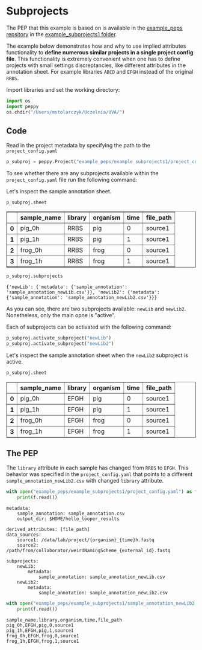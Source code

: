 
# Subprojects

The PEP that this example is based on is available in the [example_peps repsitory](https://github.com/pepkit/example_peps) in the [example_subprojects1 folder](https://github.com/pepkit/example_peps/tree/master/example_subprojects1).

The example below demonstrates how and why to use implied attributes functionality to **define numerous similar projects in a single project config file**. This functionality is extremely convenient when one has to define projects with small settings discreptancies, like different attributes in the annotation sheet. For example libraries `ABCD` and `EFGH` instead of the original `RRBS`.

Import libraries and set the working directory:


```python
import os
import peppy
os.chdir("/Users/mstolarczyk/Uczelnia/UVA/")
```

## Code

Read in the project metadata by specifying the path to the `project_config.yaml`


```python
p_subproj = peppy.Project("example_peps/example_subprojects1/project_config.yaml")
```

To see whether there are any subprojects available within the `project_config.yaml` file run the following command:

Let's inspect the sample annotation sheet.


```python
p_subproj.sheet
```




<div>
<style scoped>
    .dataframe tbody tr th:only-of-type {
        vertical-align: middle;
    }

    .dataframe tbody tr th {
        vertical-align: top;
    }

    .dataframe thead th {
        text-align: right;
    }
</style>
<table border="1" class="dataframe">
  <thead>
    <tr style="text-align: right;">
      <th></th>
      <th>sample_name</th>
      <th>library</th>
      <th>organism</th>
      <th>time</th>
      <th>file_path</th>
    </tr>
  </thead>
  <tbody>
    <tr>
      <th>0</th>
      <td>pig_0h</td>
      <td>RRBS</td>
      <td>pig</td>
      <td>0</td>
      <td>source1</td>
    </tr>
    <tr>
      <th>1</th>
      <td>pig_1h</td>
      <td>RRBS</td>
      <td>pig</td>
      <td>1</td>
      <td>source1</td>
    </tr>
    <tr>
      <th>2</th>
      <td>frog_0h</td>
      <td>RRBS</td>
      <td>frog</td>
      <td>0</td>
      <td>source1</td>
    </tr>
    <tr>
      <th>3</th>
      <td>frog_1h</td>
      <td>RRBS</td>
      <td>frog</td>
      <td>1</td>
      <td>source1</td>
    </tr>
  </tbody>
</table>
</div>




```python
p_subproj.subprojects
```




    {'newLib': {'metadata': {'sample_annotation': 'sample_annotation_newLib.csv'}}, 'newLib2': {'metadata': {'sample_annotation': 'sample_annotation_newLib2.csv'}}}



As you can see, there are two subprojects available: `newLib` and `newLib2`. Nonetheless, only the main opne is "active".

Each of subprojects can be activated with the following command:


```python
p_subproj.activate_subproject("newLib")
p_subproj.activate_subproject("newLib2")
```

Let's inspect the sample annotation sheet when the `newLib2` subproject is active.


```python
p_subproj.sheet
```




<div>
<style scoped>
    .dataframe tbody tr th:only-of-type {
        vertical-align: middle;
    }

    .dataframe tbody tr th {
        vertical-align: top;
    }

    .dataframe thead th {
        text-align: right;
    }
</style>
<table border="1" class="dataframe">
  <thead>
    <tr style="text-align: right;">
      <th></th>
      <th>sample_name</th>
      <th>library</th>
      <th>organism</th>
      <th>time</th>
      <th>file_path</th>
    </tr>
  </thead>
  <tbody>
    <tr>
      <th>0</th>
      <td>pig_0h</td>
      <td>EFGH</td>
      <td>pig</td>
      <td>0</td>
      <td>source1</td>
    </tr>
    <tr>
      <th>1</th>
      <td>pig_1h</td>
      <td>EFGH</td>
      <td>pig</td>
      <td>1</td>
      <td>source1</td>
    </tr>
    <tr>
      <th>2</th>
      <td>frog_0h</td>
      <td>EFGH</td>
      <td>frog</td>
      <td>0</td>
      <td>source1</td>
    </tr>
    <tr>
      <th>3</th>
      <td>frog_1h</td>
      <td>EFGH</td>
      <td>frog</td>
      <td>1</td>
      <td>source1</td>
    </tr>
  </tbody>
</table>
</div>



## The PEP

The `library` attribute in each sample has changed from `RRBS` to `EFGH`. This behavior was specified in the `project_config.yaml` that points to a different `sample_annotation_newLib2.csv` with changed `library` attribute.


```python
with open("example_peps/example_subprojects1/project_config.yaml") as f:
    print(f.read())
```

    metadata:
        sample_annotation: sample_annotation.csv
        output_dir: $HOME/hello_looper_results
    
    derived_attributes: [file_path]
    data_sources:
        source1: /data/lab/project/{organism}_{time}h.fastq
        source2: /path/from/collaborator/weirdNamingScheme_{external_id}.fastq
    
    subprojects:
        newLib:
            metadata:
                sample_annotation: sample_annotation_newLib.csv
        newLib2:
            metadata:
                sample_annotation: sample_annotation_newLib2.csv
    
    



```python
with open("example_peps/example_subprojects1/sample_annotation_newLib2.csv") as f:
    print(f.read())
```

    sample_name,library,organism,time,file_path
    pig_0h,EFGH,pig,0,source1
    pig_1h,EFGH,pig,1,source1
    frog_0h,EFGH,frog,0,source1
    frog_1h,EFGH,frog,1,source1
    

